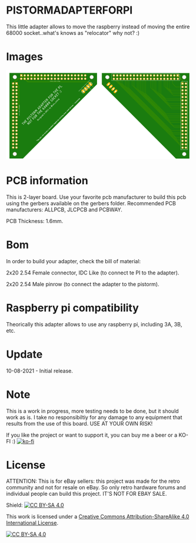 # PISTORMADAPTERFORPI
This little adapter allows to move the raspberry instead of moving the entire 68000 socket..what's knows as "relocator" why not? :)

# Images

<img src="https://github.com/arananet/PISTORMADAPTERFORPI/blob/main/images/2nuevo.png?raw=true" width="500">

# PCB information

This is 2-layer board. Use your favorite pcb manufacturer to build this pcb using the gerbers available on the gerbers folder. Recommended PCB manufacturers: ALLPCB, JLCPCB and PCBWAY.

PCB Thickness: 1.6mm.

# Bom

In order to build your adapter, check the bill of material:

2x20 2.54 Female connector, IDC Like (to connect te PI to the adapter).

2x20 2.54 Male pinrow (to connect the adapter to the pistorm).

# Raspberry pi compatibility

Theorically this adapter allows to use any raspberry pi, including 3A, 3B, etc.

# Update
10-08-2021 - Initial release.

# Note

This is a work in progress, more testing needs to be done, but it should work as is. I take no responsibiltiy for any damage to any equipment that results from the use of this board. USE AT YOUR OWN RISK!

If you like the project or want to support it, you can buy me a beer or a KO-FI :) 
[![ko-fi](https://www.ko-fi.com/img/githubbutton_sm.svg)](https://ko-fi.com/H2H51MPWG)

# License

ATTENTION: This is for eBay sellers: this project was made for the retro community and not for resale on eBay. So only retro hardware forums and individual people can build this project. IT'S NOT FOR EBAY SALE.

Shield: [![CC BY-SA 4.0][cc-by-sa-shield]][cc-by-sa]

This work is licensed under a [Creative Commons Attribution-ShareAlike 4.0
International License][cc-by-sa].

[![CC BY-SA 4.0][cc-by-sa-image]][cc-by-sa]

[cc-by-sa]: http://creativecommons.org/licenses/by-sa/4.0/
[cc-by-sa-image]: https://licensebuttons.net/l/by-sa/4.0/88x31.png
[cc-by-sa-shield]: https://img.shields.io/badge/License-CC%20BY--SA%204.0-lightgrey.svg
